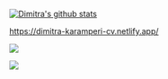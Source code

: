 [![Dimitra's github stats](https://github-readme-stats.vercel.app/api?username=dimikara&show_icons=true&theme=radical)](https://github.com/anuraghazra/github-readme-stats)

https://dimitra-karamperi-cv.netlify.app/

![](https://komarev.com/ghpvc/?username=dimikara&style=plastic&color=blue)

![](https://hit.yhype.me/github/profile?user_id=8607482)

